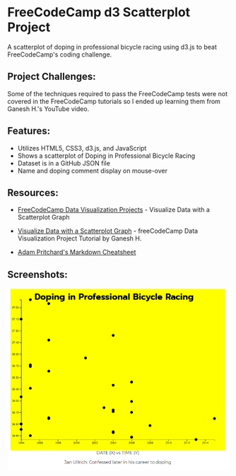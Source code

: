 # FreeCodeCamp d3 Scatterplot Project

A scatterplot of doping in professional bicycle racing using d3.js to beat FreeCodeCamp's coding challenge.  

## Project Challenges:

Some of the techniques required to pass the FreeCodeCamp tests were not covered in the FreeCodeCamp tutorials so I ended up learning them from Ganesh H.'s YouTube video.

## Features:

- Utilizes HTML5, CSS3, d3.js, and JavaScript
- Shows a scatterplot of Doping in Professional Bicycle Racing
- Dataset is in a GitHub JSON file
- Name and doping comment display on mouse-over

## Resources:

- [FreeCodeCamp Data Visualization Projects](https://www.freecodecamp.org/learn/data-visualization/data-visualization-projects/visualize-data-with-a-scatterplot-graph) - Visualize Data with a Scatterplot Graph

- [Visualize Data with a Scatterplot Graph](https://www.youtube.com/watch?v=OvtT4X2L9Fo&list=PLhGp6N0DI_1Rhbflgl9M4ntZNQNsg4G26&index=2) - freeCodeCamp Data Visualization Project Tutorial by Ganesh H.

- [Adam Pritchard's Markdown Cheatsheet](https://github.com/adam-p/markdown-here/wiki/Markdown-Cheatsheet#links)

## Screenshots:

![screenshot of d3 scatterplot](https://github.com/KrisztinaPap/fcc-d3-scatterplot-proj/blob/master/screenshot.png "screenshot of scatterplot")
